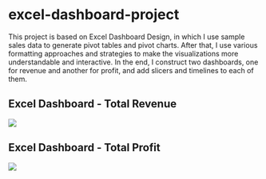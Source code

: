 # excel-dashboard-project

This project is based on Excel Dashboard Design, in which I use sample sales data to generate pivot tables and pivot charts. After that, I use various formatting approaches and strategies to make the visualizations more understandable and interactive. In the end, I construct two dashboards, one for revenue and another for profit, and add slicers and timelines to each of them.

## Excel Dashboard - Total Revenue  

![](images/sales-%revenue-%dashboard.JPG)

## Excel Dashboard - Total Profit  

![](images/sales-%profit-%dashboard.JPG)
